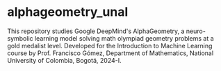 # alphageometry_unal
This repository studies Google DeepMind's AlphaGeometry, a neuro-symbolic learning model solving math olympiad geometry problems at a gold medalist level. Developed for the Introduction to Machine Learning course by Prof. Francisco Gómez, Department of Mathematics, National University of Colombia, Bogotá, 2024-I.
